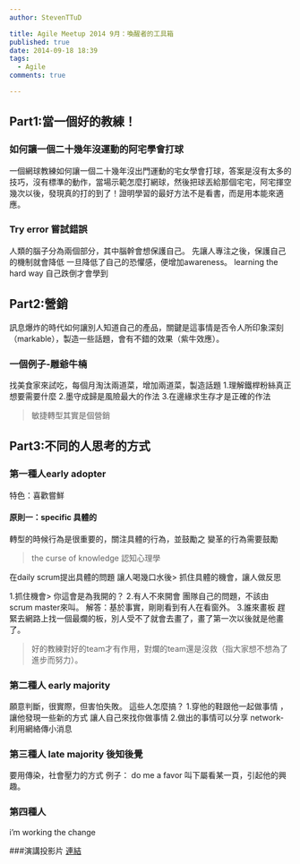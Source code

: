 ```yaml
---
author: StevenTTuD

title: Agile Meetup 2014 9月：喚醒者的工具箱
published: true
date: 2014-09-18 18:39
tags:
  - Agile
comments: true

---
```

## Part1:當一個好的教練！
### 如何讓一個二十幾年沒運動的阿宅學會打球
一個網球教練如何讓一個二十幾年沒出門運動的宅女學會打球，答案是沒有太多的技巧，沒有標準的動作，當場示範怎麼打網球，然後把球丟給那個宅宅，阿宅揮空幾次以後，發現真的打的到了！證明學習的最好方法不是看書，而是用本能來適應。

### Try error 嘗試錯誤
人類的腦子分為兩個部分，其中腦幹會想保護自己。 先讓人專注之後，保護自己的機制就會降低
一旦降低了自己的恐懼感，便增加awareness。
learning the hard way
自己跌倒才會學到

## Part2:營銷
訊息爆炸的時代如何讓別人知道自己的產品，關鍵是這事情是否令人所印象深刻（markable），製造一些話題，會有不錯的效果（紫牛效應）。

### 一個例子-雕爺牛楠
找美食家來試吃，每個月淘汰兩道菜，增加兩道菜，製造話題
1.理解鐵桿粉絲真正想要需要什麼
2.墨守成歸是風險最大的作法
3.在邊緣求生存才是正確的作法


> 敏捷轉型其實是個營銷

## Part3:不同的人思考的方式

### 第一種人early adopter
特色：喜歡嘗鮮

#### 原則一：specific 具體的
轉型的時候行為是很重要的，關注具體的行為，並鼓勵之
變革的行為需要鼓勵

> the curse of knowledge 認知心理學

在daily scrum提出具體的問題
讓人喝幾口水後> 抓住具體的機會，讓人做反思

1.抓住機會> 你這會是為我開的？
2.有人不來開會
團隊自己的問題，不該由scrum master來叫。
解答：基於事實，剛剛看到有人在看窗外。
3.誰來畫板
趕緊去網路上找一個最爛的板，別人受不了就會去畫了，畫了第一次以後就是他畫了。

> 好的教練對好的team才有作用，對爛的team還是沒救（指大家想不想為了進步而努力）。

### 第二種人 early majority
願意判斷，很實際，但害怕失敗。
這些人怎麼搞？
1.穿他的鞋跟他一起做事情 ，讓他發現一些新的方式
讓人自己來找你做事情
2.做出的事情可以分享
network-利用網絡傳小消息

### 第三種人 late majority 後知後覺
要用傳染，社會壓力的方式
例子：
do me a favor 叫下屬看某一頁，引起他的興趣。

### 第四種人
i’m working the change

###演講投影片
[連結](http://www.slideshare.net/tengzy/isniper-how-to-make-the-change-when-change-is-hard)